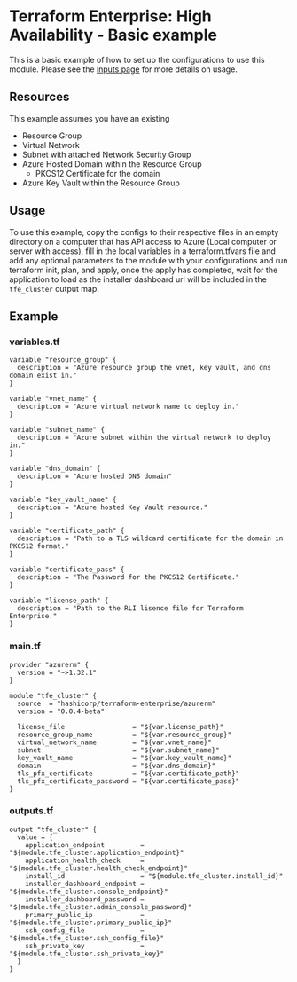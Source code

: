 # Terraform Enterprise: High Availability - Basic example

This is a basic example of how to set up the configurations to use this module. Please see the [inputs page](https://registry.terraform.io/modules/terraform-enterprise/azurerm/0.0.2-beta?tab=inputs) for more details on usage.

## Resources

This example assumes you have an existing

* Resource Group
* Virtual Network
* Subnet with attached Network Security Group
* Azure Hosted Domain within the Resource Group
  * PKCS12 Certificate for the domain
* Azure Key Vault within the Resource Group

## Usage

To use this example, copy the configs to their respective files in an empty directory on a computer that has API access to Azure (Local computer or server with access), fill in the local variables in a terraform.tfvars file and add any optional parameters to the module with your configurations and run terraform init, plan, and apply, once the apply has completed, wait for the application to load as the installer dashboard url will be included in the `tfe_cluster` output map.

## Example

### variables.tf

```hcl
variable "resource_group" {
  description = "Azure resource group the vnet, key vault, and dns domain exist in."
}

variable "vnet_name" {
  description = "Azure virtual network name to deploy in."
}

variable "subnet_name" {
  description = "Azure subnet within the virtual network to deploy in."
}

variable "dns_domain" {
  description = "Azure hosted DNS domain"
}

variable "key_vault_name" {
  description = "Azure hosted Key Vault resource."
}

variable "certificate_path" {
  description = "Path to a TLS wildcard certificate for the domain in PKCS12 format."
}

variable "certificate_pass" {
  description = "The Password for the PKCS12 Certificate."
}

variable "license_path" {
  description = "Path to the RLI lisence file for Terraform Enterprise."
}
```

### main.tf

```hcl
provider "azurerm" {
  version = "~>1.32.1"
}

module "tfe_cluster" {
  source  = "hashicorp/terraform-enterprise/azurerm"
  version = "0.0.4-beta"

  license_file                 = "${var.license_path}"
  resource_group_name          = "${var.resource_group}"
  virtual_network_name         = "${var.vnet_name}"
  subnet                       = "${var.subnet_name}"
  key_vault_name               = "${var.key_vault_name}"
  domain                       = "${var.dns_domain}"
  tls_pfx_certificate          = "${var.certificate_path}"
  tls_pfx_certificate_password = "${var.certificate_pass}"
}
```

### outputs.tf

```hcl
output "tfe_cluster" {
  value = {
    application_endpoint         = "${module.tfe_cluster.application_endpoint}"
    application_health_check     = "${module.tfe_cluster.health_check_endpoint}"
    install_id                   = "${module.tfe_cluster.install_id}"
    installer_dashboard_endpoint = "${module.tfe_cluster.console_endpoint}"
    installer_dashboard_password = "${module.tfe_cluster.admin_console_password}"
    primary_public_ip            = "${module.tfe_cluster.primary_public_ip}"
    ssh_config_file              = "${module.tfe_cluster.ssh_config_file}"
    ssh_private_key              = "${module.tfe_cluster.ssh_private_key}"
  }
}
```
